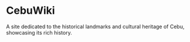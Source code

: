 # CebuWiki
A site dedicated to the historical landmarks and cultural heritage of Cebu, showcasing its rich history.
